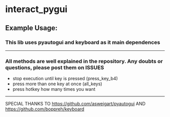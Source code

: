 # interact_pygui
 
## Example Usage:
### This lib uses **pyautogui** and **keyboard** as it main dependences
---
### All methods are well explained in the repository. Any doubts or questions, please post them on **ISSUES**

- stop execution until key is pressed (press_key_b4) 
- press more than one key at once (all_keys)
- press hotkey how many times you want
---

SPECIAL THANKS TO https://github.com/asweigart/pyautogui AND https://github.com/boppreh/keyboard

